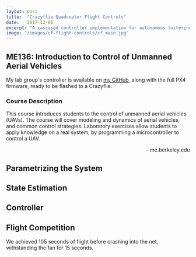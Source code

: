 ```yaml
---
layout: post
title:  "Crazyflie Quadcopter Flight Controls"
date:   2017-12-06
excerpt: "A cascased controller implementation for autonomous loitering with a Crazyflie quadcopter."
image: "/images/cf-flight-controls/cf_main.jpg"
---
```


## ME136: Introduction to Control of Unmanned Aerial Vehicles
My lab group's controller is available on <a href="https://github.com/treyfortmuller/ME136">my GitHub</a>, along with the full PX4 firmware, ready to be flashed to a Crazyflie.

### Course Description
<div class="box">
  <p>
  	This course introduces students to the control of unmanned aerial vehicles (UAVs). The course will cover modeling and dynamics of aerial vehicles, and common control strategies. Laboratory exercises allow students to apply knowledge on a real system, by programming a microcontroller to control a UAV.
  </p>
  <p style="text-align:right">
  	- me.berkeley.edu
  </p>
</div>

## Parametrizing the System

## State Estimation

## Controller

## Flight Competition

We achieved 105 seconds of flight before crashing into the net, withstanding the fan for 15 seconds.